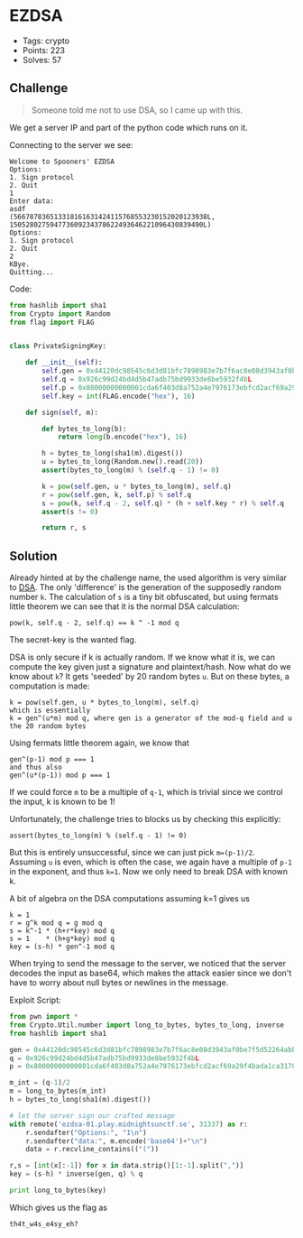 # EZDSA
- Tags: crypto
- Points: 223
- Solves: 57

## Challenge
>Someone told me not to use DSA, so I came up with this. 

We get a server IP and part of the python code which runs on it.

Connecting to the server we see:
```
Welcome to Spooners' EZDSA
Options:
1. Sign protocol
2. Quit
1
Enter data:
asdf
(566787836513318161631424115768553230152020123938L, 150528027594773609234378622493646221096430839490L)
Options:
1. Sign protocol
2. Quit
2
KBye.
Quitting...
```
Code:
```python
from hashlib import sha1
from Crypto import Random
from flag import FLAG


class PrivateSigningKey:

    def __init__(self):
        self.gen = 0x44120dc98545c6d3d81bfc7898983e7b7f6ac8e08d3943af0be7f5d52264abb3775a905e003151ed0631376165b65c8ef72d0b6880da7e4b5e7b833377bb50fde65846426a5bfdc182673b6b2504ebfe0d6bca36338b3a3be334689c1afb17869baeb2b0380351b61555df31f0cda3445bba4023be72a494588d640a9da7bd16L
        self.q = 0x926c99d24bd4d5b47adb75bd9933de8be5932f4bL
        self.p = 0x80000000000001cda6f403d8a752a4e7976173ebfcd2acf69a29f4bada1ca3178b56131c2c1f00cf7875a2e7c497b10fea66b26436e40b7b73952081319e26603810a558f871d6d256fddbec5933b77fa7d1d0d75267dcae1f24ea7cc57b3a30f8ea09310772440f016c13e08b56b1196a687d6a5e5de864068f3fd936a361c5L
        self.key = int(FLAG.encode("hex"), 16)

    def sign(self, m):

        def bytes_to_long(b):
            return long(b.encode("hex"), 16)

        h = bytes_to_long(sha1(m).digest())
        u = bytes_to_long(Random.new().read(20))
        assert(bytes_to_long(m) % (self.q - 1) != 0)

        k = pow(self.gen, u * bytes_to_long(m), self.q)
        r = pow(self.gen, k, self.p) % self.q
        s = pow(k, self.q - 2, self.q) * (h + self.key * r) % self.q
        assert(s != 0)

        return r, s
```

## Solution

Already hinted at by the challenge name, the used algorithm is very similar to [DSA](https://en.wikipedia.org/wiki/Digital_Signature_Algorithm). The only 'difference' is the generation of the supposedly random number `k`. The calculation of `s` is a tiny bit obfuscated, but using fermats little theorem we can see that it is the normal DSA calculation:
```
pow(k, self.q - 2, self.q) == k ^ -1 mod q
```


The secret-key is the wanted flag. 

DSA is only secure if k is actually random. If we know what it is, we can compute the key given just a signature and plaintext/hash. Now what do we know about `k`? It gets 'seeded' by 20 random bytes `u`. But on these bytes, a computation is made:
```
k = pow(self.gen, u * bytes_to_long(m), self.q)
which is essentially
k = gen^(u*m) mod q, where gen is a generator of the mod-q field and u the 20 random bytes
```
Using fermats little theorem again, we know that
```
gen^(p-1) mod p === 1
and thus also
gen^(u*(p-1)) mod p === 1
```
If we could force `m` to be a multiple of `q-1`, which is trivial since we control the input, k is known to be 1!

Unfortunately, the challenge tries to blocks us by checking this explicitly:
```
assert(bytes_to_long(m) % (self.q - 1) != 0)
```
But this is entirely unsuccessful, since we can just pick `m=(p-1)/2`. Assuming `u` is even, which is often the case, we again have a multiple of `p-1` in the exponent, and thus `k=1`. Now we only need to break DSA with known k.

A bit of algebra on the DSA computations assuming k=1 gives us
```
k = 1
r = g^k mod q = g mod q
s = k^-1 * (h+r*key) mod q
s = 1    * (h+g*key) mod q
key = (s-h) * gen^-1 mod q
```

When trying to send the message to the server, we noticed that the server decodes the input as base64, which makes the attack easier since we don't have to worry about null bytes or newlines in the message.

Exploit Script:
```python
from pwn import *
from Crypto.Util.number import long_to_bytes, bytes_to_long, inverse
from hashlib import sha1

gen = 0x44120dc98545c6d3d81bfc7898983e7b7f6ac8e08d3943af0be7f5d52264abb3775a905e003151ed0631376165b65c8ef72d0b6880da7e4b5e7b833377bb50fde65846426a5bfdc182673b6b2504ebfe0d6bca36338b3a3be334689c1afb17869baeb2b0380351b61555df31f0cda3445bba4023be72a494588d640a9da7bd16L
q = 0x926c99d24bd4d5b47adb75bd9933de8be5932f4bL
p = 0x80000000000001cda6f403d8a752a4e7976173ebfcd2acf69a29f4bada1ca3178b56131c2c1f00cf7875a2e7c497b10fea66b26436e40b7b73952081319e26603810a558f871d6d256fddbec5933b77fa7d1d0d75267dcae1f24ea7cc57b3a30f8ea09310772440f016c13e08b56b1196a687d6a5e5de864068f3fd936a361c5L

m_int = (q-1)/2
m = long_to_bytes(m_int)
h = bytes_to_long(sha1(m).digest())

# let the server sign our crafted message
with remote('ezdsa-01.play.midnightsunctf.se', 31337) as r:
    r.sendafter("Options:", "1\n")
    r.sendafter("data:", m.encode('base64')+"\n")
    data = r.recvline_contains(("("))

r,s = [int(x[:-1]) for x in data.strip()[1:-1].split(",")]
key = (s-h) * inverse(gen, q) % q

print long_to_bytes(key)
```
Which gives us the flag as 
```
th4t_w4s_e4sy_eh?
```